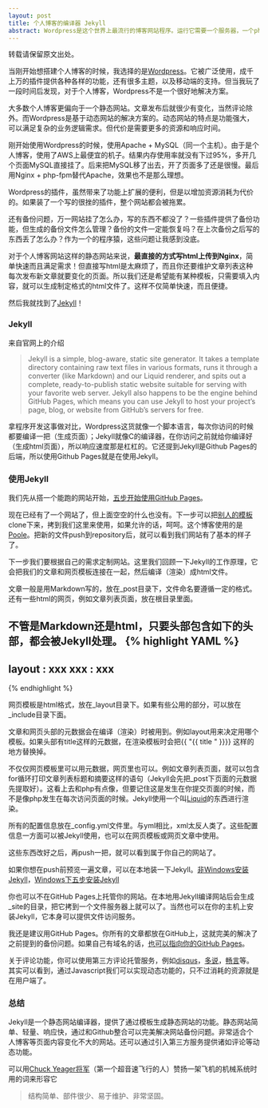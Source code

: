 ```yaml
---
layout: post
title: 个人博客的编译器 Jekyll
abstract: Wordpress是这个世界上最流行的博客网站程序。运行它需要一个服务器，一个php运行环境以及一个数据库。它集各种功能于一身，提供了成千上万插件和主题。但是，如果我们仅仅想建立一个写东西的博客，我们真的需要这么多功能和资源吗？答案是NO！如果你是一个Geek，可以尝试一下Jekyll。通过它可以搭建一个轻量、快速和灵活的个人博客。
---
```

<div class="message">
转载请保留原文出处。
</div>

当刚开始想搭建个人博客的时候，我选择的是[Wordpress](https://wordpress.com/)。它被广泛使用，成千上万的插件提供各种各样的功能，还有很多主题，以及移动端的支持。但当我玩了一段时间后发现，对于个人博客，Wordpress不是一个很好地解决方案。

大多数个人博客更偏向于一个静态网站。文章发布后就很少有变化，当然评论除外。而Wordpress是基于动态网站的解决方案的。动态网站的特点是功能强大，可以满足复杂的业务逻辑需求。但代价是需要更多的资源和响应时间。

刚开始使用Wordpress的时候，使用Apache + MySQL（同一个主机）。由于是个人博客，使用了AWS上最便宜的机子。结果内存使用率就没有下过95%，多开几个页面MySQL直接挂了。后来把MySQL移了出去，开了页面多了还是很慢。最后用Nginx + php-fpm替代Apache，效果也不是那么理想。

Wordpress的插件，虽然带来了功能上扩展的便利，但是以增加资源消耗为代价的。如果装了一个写的很挫的插件，整个网站都会被拖累。

还有备份问题，万一网站挂了怎么办，写的东西不都没了？一些插件提供了备份功能，但生成的备份文件怎么管理？备份的文件一定能恢复吗？在上次备份之后写的东西丢了怎么办？作为一个的程序猿，这些问题让我感到没底。

对于个人博客网站这样的静态网站来说，**最直接的方式写html上传到Nginx**，简单快速而且满足需求！但直接写html是太麻烦了，而且你还要维护文章列表这种每次发布新文章就要变化的页面。所以我们还是希望能有某种模板，只需要填入内容，就可以生成制定格式的html文件了。这样不仅简单快速，而且便捷。

然后我就找到了[Jekyll](http://jekyllrb.com/)！

### Jekyll

来自官网上的介绍

> Jekyll is a simple, blog-aware, static site generator. It takes a template directory containing raw text files in various formats, runs it through a converter (like Markdown) and our Liquid renderer, and spits out a complete, ready-to-publish static website suitable for serving with your favorite web server. Jekyll also happens to be the engine behind GitHub Pages, which means you can use Jekyll to host your project’s page, blog, or website from GitHub’s servers for free.

拿程序开发这事做对比，Wordpress这货就像一个脚本语言，每次你访问的时候都要编译一把（生成页面）；Jekyll就像C的编译器，在你访问之前就给你编译好（生成html页面），所以响应速度那是杠杠的。它还提到Jekyll是Github Pages的后端，所以使用Github Pages就是在使用Jekyll。

### 使用Jekyll

我们先从搭一个能跑的网站开始，[五步开始使用GitHub Pages](https://pages.github.com/)。

现在已经有了一个网站了，但上面空空的什么也没有。下一步可以把[别人的模板](https://github.com/jekyll/jekyll/wiki/sites)clone下来，拷到我们这里来使用，如果允许的话，呵呵。这个博客使用的是[Poole](https://github.com/poole/poole)。把新的文件push到repository后，就可以看到我们网站有了基本的样子了。

下一步我们要根据自己的需求定制网站。这里我们回顾一下Jekyll的工作原理，它会把我们的文章和网页模板连接在一起，然后编译（渲染）成html文件。

文章一般是用Markdown写的，放在_post目录下，文件命名要遵循一定的格式。还有一些html的网页，例如文章列表页面，放在根目录里面。

不管是Markdown还是html，只要头部包含如下的头部，都会被Jekyll处理。
{% highlight YAML %}
---
layout : xxx
xxx    : xxx
---
{% endhighlight %}

网页模板是html格式，放在_layout目录下。如果有些公用的部分，可以放在_include目录下面。

文章和网页头部的元数据会在编译（渲染）时被用到。例如layout用来决定用哪个模板。如果头部有title这样的元数据，在渲染模板时会把{{ "{{ title " }}}} 这样的地方替换掉。

不仅仅网页模板里可以用元数据，网页里也可以。例如文章列表页面，就可以包含for循环打印文章列表标题和摘要这样的语句（Jekyll会先把_post下页面的元数据先提取好）。这看上去和php有点像，但要记住这是发生在你提交页面的时候，而不是像php发生在每次访问页面的时候。Jekyll使用一个叫[Liquid](https://github.com/Shopify/liquid)的东西进行渲染。

所有的配置信息放在_config.yml文件里。与yml相比，xml太反人类了。这些配置信息一方面可以被Jekyll使用，也可以在网页模板或网页文章中使用。

这些东西改好之后，再push一把，就可以看到属于你自己的网站了。

如果你想在push前预览一遍文章，可以在本地装一下Jekyll。[非Windows安装Jekyll](http://jekyllrb.com/docs/installation/)，[Windows下五步安装Jekyll](http://jekyll-windows.juthilo.com/)

你也可以不在GitHub Pages上托管你的网站。在本地用Jekyll编译网站后会生成_site的目录，把它拷到一个文件服务器上就可以了。当然也可以在你的主机上安装Jekyll，它本身可以提供文件访问服务。

我还是建议用GitHub Pages。你所有的文章都放在GitHub上，这就完美的解决了之前提到的备份问题。如果自己有域名的话，[也可以指向你的GitHub Pages](https://help.github.com/articles/setting-up-a-custom-domain-with-github-pages/)。

关于评论功能，你可以使用第三方评论托管服务，例如[disqus](https://disqus.com/)，[多说](http://duoshuo.com/)，[畅言](http://changyan.sohu.com/)等。其实可以看到，通过Javascript我们可以实现动态功能的，只不过消耗的资源就是在用户端了。

### 总结

Jekyll是一个静态网站编译器，提供了通过模板生成静态网站的功能。静态网站简单、轻量、响应快，通过和Github整合可以完美解决网站备份问题。非常适合个人博客等页面内容变化不大的网站。还可以通过引入第三方服务提供诸如评论等动态功能。

可以用[Chuck Yeager将军](http://en.wikipedia.org/wiki/Chuck_Yeager)（第一个超音速飞行的人）赞扬一架飞机的机械系统时用的词来形容它
> 结构简单、部件很少、易于维护、非常坚固。
